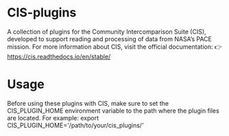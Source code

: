 # CIS-plugins
A collection of plugins for the Community Intercomparison Suite (CIS), developed to support reading and processing of data from NASA’s PACE mission.
For more information about CIS, visit the official documentation:
👉 https://cis.readthedocs.io/en/stable/


# Usage
Before using these plugins with CIS, make sure to set the CIS_PLUGIN_HOME environment variable to the path where the plugin files are located. For example:
export CIS_PLUGIN_HOME='/path/to/your/cis_plugins/'
